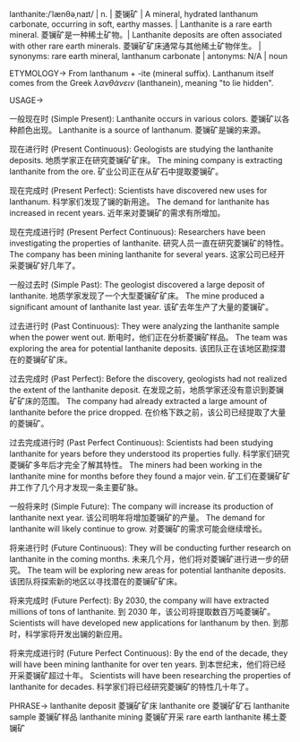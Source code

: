 lanthanite:/ˈlænθəˌnaɪt/ | n. | 菱镧矿 | A mineral, hydrated lanthanum carbonate, occurring in soft, earthy masses. | Lanthanite is a rare earth mineral. 菱镧矿是一种稀土矿物。| Lanthanite deposits are often associated with other rare earth minerals. 菱镧矿矿床通常与其他稀土矿物伴生。 | synonyms:  rare earth mineral, lanthanum carbonate | antonyms: N/A | noun


ETYMOLOGY->
From lanthanum + -ite (mineral suffix).  Lanthanum itself comes from the Greek *λανθάνειν* (lanthanein), meaning "to lie hidden".


USAGE->

一般现在时 (Simple Present):
Lanthanite occurs in various colors. 菱镧矿以各种颜色出现。
Lanthanite is a source of lanthanum. 菱镧矿是镧的来源。


现在进行时 (Present Continuous):
Geologists are studying the lanthanite deposits. 地质学家正在研究菱镧矿矿床。
The mining company is extracting lanthanite from the ore. 矿业公司正在从矿石中提取菱镧矿。


现在完成时 (Present Perfect):
Scientists have discovered new uses for lanthanum. 科学家们发现了镧的新用途。
The demand for lanthanite has increased in recent years. 近年来对菱镧矿的需求有所增加。


现在完成进行时 (Present Perfect Continuous):
Researchers have been investigating the properties of lanthanite. 研究人员一直在研究菱镧矿的特性。
The company has been mining lanthanite for several years.  这家公司已经开采菱镧矿好几年了。


一般过去时 (Simple Past):
The geologist discovered a large deposit of lanthanite. 地质学家发现了一个大型菱镧矿矿床。
The mine produced a significant amount of lanthanite last year. 该矿去年生产了大量的菱镧矿。


过去进行时 (Past Continuous):
They were analyzing the lanthanite sample when the power went out.  断电时，他们正在分析菱镧矿样品。
The team was exploring the area for potential lanthanite deposits. 该团队正在该地区勘探潜在的菱镧矿矿床。


过去完成时 (Past Perfect):
Before the discovery, geologists had not realized the extent of the lanthanite deposit. 在发现之前，地质学家还没有意识到菱镧矿矿床的范围。
The company had already extracted a large amount of lanthanite before the price dropped. 在价格下跌之前，该公司已经提取了大量的菱镧矿。


过去完成进行时 (Past Perfect Continuous):
Scientists had been studying lanthanite for years before they understood its properties fully. 科学家们研究菱镧矿多年后才完全了解其特性。
The miners had been working in the lanthanite mine for months before they found a major vein.  矿工们在菱镧矿矿井工作了几个月才发现一条主要矿脉。


一般将来时 (Simple Future):
The company will increase its production of lanthanite next year.  该公司明年将增加菱镧矿的产量。
The demand for lanthanite will likely continue to grow.  对菱镧矿的需求可能会继续增长。


将来进行时 (Future Continuous):
They will be conducting further research on lanthanite in the coming months.  未来几个月，他们将对菱镧矿进行进一步的研究。
The team will be exploring new areas for potential lanthanite deposits.  该团队将探索新的地区以寻找潜在的菱镧矿矿床。


将来完成时 (Future Perfect):
By 2030, the company will have extracted millions of tons of lanthanite. 到 2030 年，该公司将提取数百万吨菱镧矿。
Scientists will have developed new applications for lanthanum by then. 到那时，科学家将开发出镧的新应用。


将来完成进行时 (Future Perfect Continuous):
By the end of the decade, they will have been mining lanthanite for over ten years.  到本世纪末，他们将已经开采菱镧矿超过十年。
Scientists will have been researching the properties of lanthanite for decades.  科学家们将已经研究菱镧矿的特性几十年了。


PHRASE->
lanthanite deposit 菱镧矿矿床
lanthanite ore 菱镧矿矿石
lanthanite sample 菱镧矿样品
lanthanite mining 菱镧矿开采
rare earth lanthanite 稀土菱镧矿
